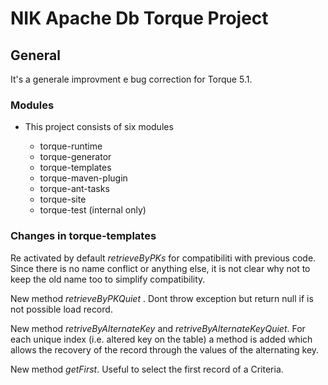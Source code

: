 <!---
 Licensed to the Apache Software Foundation (ASF) under one or more
 contributor license agreements.  See the NOTICE file distributed with
 this work for additional information regarding copyright ownership.
 The ASF licenses this file to You under the Apache License, Version 2.0
 (the "License"); you may not use this file except in compliance with
 the License.  You may obtain a copy of the License at

      http://www.apache.org/licenses/LICENSE-2.0

 Unless required by applicable law or agreed to in writing, software
 distributed under the License is distributed on an "AS IS" BASIS,
 WITHOUT WARRANTIES OR CONDITIONS OF ANY KIND, either express or implied.
 See the License for the specific language governing permissions and
 limitations under the License.
-->

# NIK Apache Db Torque Project

## General

It's a generale improvment e bug correction for Torque 5.1.

### Modules

- This project consists of six modules

    - torque-runtime
    - torque-generator
    - torque-templates
    - torque-maven-plugin
    - torque-ant-tasks
    - torque-site
    - torque-test (internal only)


### Changes in torque-templates

Re activated by default *retrieveByPKs* for compatibiliti with previous code.
Since there is no name conflict or anything else, it is not clear why not to keep the old name too to simplify compatibility.

New method *retrieveByPKQuiet* . Dont throw exception but return null if is not possible load record.

New method *retriveByAlternateKey* and *retriveByAlternateKeyQuiet*.
For each unique index (i.e. altered key on the table) a method is added which
allows the recovery of the record through the values of the alternating key.

New method *getFirst*.
Useful to select the first record of a Criteria.

